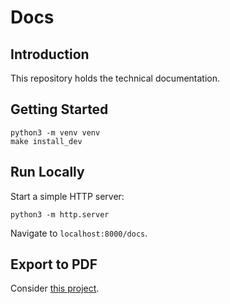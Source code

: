 # Docs

## Introduction

This repository holds the technical documentation.

## Getting Started

```shell
python3 -m venv venv
make install_dev
```

## Run Locally

Start a simple HTTP server:

```shell
python3 -m http.server
```

Navigate to `localhost:8000/docs`.

## Export to PDF

Consider [this project](https://github.com/kernoeb/docker-docsify-pdf).
